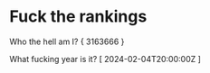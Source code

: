 # Fuck the rankings

Who the hell am I?
{ 3163666 }

What fucking year is it?
[ 2024-02-04T20:00:00Z ]
